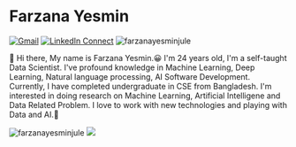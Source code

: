 # Farzana Yesmin

[![Gmail](https://img.shields.io/badge/%20-Send%20Mail-black?color=14171A&labelColor=ef5350&logo=gmail&logoColor=ffffff)](mailto:yesminfarzana.cse@gmail.com?subject=From%20GitHub&cc=farzana-15-2549@diu.edu.bd&body=Hi,%20there.%20Found%20you%20from%20GitHub.)
[![LinkedIn Connect](https://img.shields.io/badge/%20-Connect-black?color=14171A&labelColor=212121&logo=linkedin&logoColor=ffffff)](https://www.linkedin.com/in/farzanayesminjule/) <img src="https://komarev.com/ghpvc/?username=farzanayesminjule" alt="farzanayesminjule" />

:wave: Hi there, My name is Farzana Yesmin.😀 I'm 24 years old, I'm a self-taught Data Scientist.
I've profound knowledge in Machine Learning, Deep Learning, Natural language processing, AI Software Development. 
Currently, I have completed undergraduate in CSE from Bangladesh. 
I'm interested in doing research on Machine Learning, Artificial Intelligene and Data Related Problem. 
I love to work with new technologies and playing with Data and AI.🤖

<p align="left">
<img src="https://github-readme-stats.vercel.app/api?username=farzanayesminjule&theme=Cyberpunk&show_icons=true" alt="farzanayesminjule" />
<a href="https://github.com/farzanayesminjule"> <img src="https://github-readme-stats.anuraghazra1.vercel.app/api/top-langs/?username=farzanayesminjule&layout=compact&theme=Cyberpunk" />
</a>
</p>
